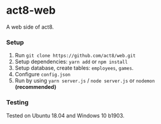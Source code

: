 # act8-web
A web side of act8.

### Setup
1. Run `git clone https://github.com/act8/web.git`
2. Setup dependencies: `yarn add` or `npm install`
3. Setup database, create tables: `employees`, `games`.
4. Configure `config.json`
5. Run by using `yarn server.js` / `node server.js` or `nodemon` **(recommended)**

### Testing
Tested on Ubuntu 18.04 and Windows 10 b1903.
